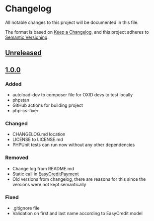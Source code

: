 # Changelog

All notable changes to this project will be documented in this file.

The format is based on [Keep a Changelog](https://keepachangelog.com/en/1.1.0/),
and this project adheres to [Semantic Versioning](https://semver.org/spec/v2.0.0.html).

## [Unreleased]

## [1.0.0]

### Added

- autoload-dev to composer file for OXID devs to test locally
- phpstan
- GitHub actions for building project
- php-cs-fixer

### Changed

- CHANGELOG.md location
- LICENSE to LICENSE.md
- PHPUnit tests can run now without any other dependencies

### Removed

- Change log from README.md
- Static call in [EasyCreditPayment](Core/Domain/EasyCreditPayment.php)
- Old versions from changelog, there are reasons for this since the versions were not kept semantically

### Fixed

- .gitignore file
- Validation on first and last name according to EasyCredit model

[unreleased]: https://github.com/mount7-gmbh/easycredit-module/compare/v1.0.0...HEAD
[1.0.0]: https://github.com/mount7-gmbh/easycredit-module/releases/tag/v1.0.0